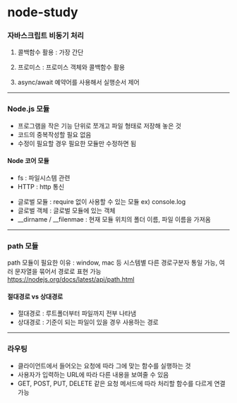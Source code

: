 # node-study

### 자바스크립트 비동기 처리

1. 콜백함수 활용 : 가장 간단

2. 프로미스 : 프로미스 객체와 콜백함수 활용

3. async/await 예약어를 사용해서 실행순서 제어

---

### Node.js 모듈

- 프로그램을 작은 기능 단위로 쪼개고 파일 형태로 저장해 놓은 것
- 코드의 중복작성할 필요 없음
- 수정이 필요할 경우 필요한 모듈만 수정하면 됨

#### Node 코어 모듈

- fs : 파일시스템 관련
- HTTP : http 통신

* 글로벌 모듈 : require 없이 사용할 수 있는 모듈 ex) console.log
* 글로벌 객체 : 글로벌 모듈에 있는 객체
* __dirname / __filenmae : 현재 모듈 위치의 폴더 이름, 파일 이름을 가져옴

---

### path 모듈

path 모듈이 필요한 이유 : window, mac 등 시스템별 다른 경로구분자 통일 가능, 여러 문자열을 묶어서 경로로 표현 가능
https://nodejs.org/docs/latest/api/path.html


#### 절대경로 vs 상대경로
- 절대경로 : 루트폴더부터 파일까지 전부 나타냄
- 상대경로 : 기준이 되는 파일이 있을 경우 사용하는 경로

---

### 라우팅
- 클라이언트에서 들어오는 요청에 따라 그에 맞는 함수를 실행하는 것
- 사용자가 입력하는 URL에 따라 다른 내용을 보여줄 수 있음
- GET, POST, PUT, DELETE 같은 요청 메서드에 따라 처리할 함수를 다르게 연결 가능